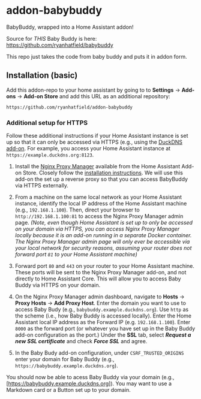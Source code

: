 # addon-babybuddy
BabyBuddy, wrapped into a Home Assistant addon!

Source for *THIS* Baby Buddy is here: https://github.com/ryanhatfield/babybuddy

This repo just takes the code from baby buddy and puts it in addon form.

## Installation (basic)
Add this addon-repo to your home assistant by going to to **Settings** -> **Add-ons** -> **Add-on Store** and add this URL as an additional repository: 
```txt
https://github.com/ryanhatfield/addon-babybuddy
```

### Additional setup for HTTPS
Follow these additional instructions if your Home Assistant instance is set up so that it can only be accessed via HTTPS (e.g., using the [DuckDNS add-on](https://github.com/home-assistant/addons/tree/master/duckdns). For example, you access your Home Assistant instance at `https://example.duckdns.org:8123`.

1. Install the [Nginx Proxy Manager](https://github.com/hassio-addons/addon-nginx-proxy-manager) available from the Home Assistant Add-on Store. Closely follow the [installation instructions](https://github.com/hassio-addons/addon-nginx-proxy-manager/blob/main/proxy-manager/DOCS.md). We will use this add-on the set up a reverse proxy so that you can access BabyBuddy via HTTPS externally. 

2. From a machine on the same local network as your Home Assistant instance, identify the local IP address of the Home Assistant machine (e.g., `192.168.1.100`). Then, direct your browser to `http://192.168.1.100:81` to access the Nginx Proxy Manager admin page. *(Note, even though Home Assistant is set up to only be accessed on your domain via HTTPS, you can access Nginx Proxy Manager locally because it is an add-on running in a separate Docker container. The Nginx Proxy Manager admin page will only ever be accessible via your local network for security reasons, assuming your router does not forward port `81` to your Home Assistant machine)*

3. Forward port `80` and `443` on your router to your Home Assistant machine. These ports will be sent to the Nginx Proxy Manager add-on, and not directly to Home Assistant Core. This will allow you to access Baby Buddy via HTTPS on your domain. 

4. On the Nginx Proxy Manager admin dashboard, navigate to **Hosts** -> **Proxy Hosts** -> **Add Proxy Host**. Enter the domain you want to use to access Baby Budy (e.g., `babybuddy.example.duckdns.org`). Use `http` as the scheme (i.e., how Baby Buddy is accessed locally). Enter the Home Assistant local IP address as the Forward IP (e.g. `192.168.1.100`). Enter `8000` as the forward port (or whatever you have set up in the Baby Buddy add-on configuration as the port.) Under the **SSL** tab, select ***Request a new SSL certificate*** and check ***Force SSL*** and agree. 

5. In the Baby Budy add-on configuration, under `CSRF_TRUSTED_ORIGINS` enter your domain for Baby Buddy (e.g., `https://babybuddy.example.duckdns.org`). 

You should now be able to acess Baby Buddy via your domain (e.g., [https://babybuddy.example.duckdns.org]). You may want to use a Markdown card or a Button set up to your domain. 
